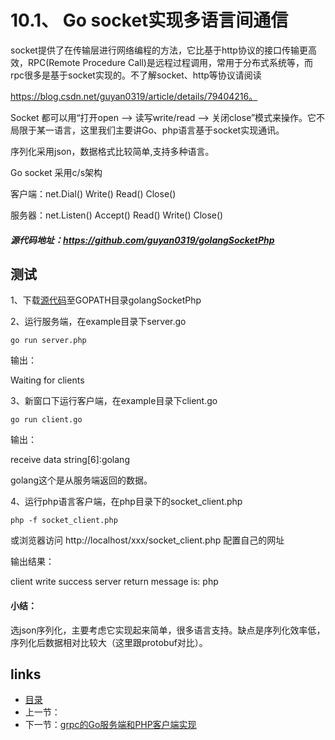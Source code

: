 # 10.1、 Go socket实现多语言间通信

socket提供了在传输层进行网络编程的方法，它比基于http协议的接口传输更高效，RPC(Remote Procedure Call)是远程过程调用，常用于分布式系统等，而rpc很多是基于socket实现的。不了解socket、http等协议请阅读

https://blog.csdn.net/guyan0319/article/details/79404216。

Socket 都可以用“打开open –> 读写write/read –> 关闭close”模式来操作。它不局限于某一语言，这里我们主要讲Go、php语言基于socket实现通讯。

序列化采用json，数据格式比较简单,支持多种语言。

Go socket 采用c/s架构

客户端：net.Dial() Write() Read() Close()

服务器：net.Listen() Accept() Read() Write() Close()

##### 源代码地址：https://github.com/guyan0319/golangSocketPhp

## 测试

1、下载[源代码](https://github.com/guyan0319/golangSocketPhp)至GOPATH目录golangSocketPhp

2、运行服务端，在example目录下server.go

```
go run server.php
```

输出：

Waiting for clients

3、新窗口下运行客户端，在example目录下client.go

```
go run client.go
```

输出：

receive data string[6]:golang

golang这个是从服务端返回的数据。



4、运行php语言客户端，在php目录下的socket_client.php

```
php -f socket_client.php
```

或浏览器访问 http://localhost/xxx/socket_client.php 配置自己的网址

输出结果：

client write success
server return message is:
php

#### 小结：

选json序列化，主要考虑它实现起来简单，很多语言支持。缺点是序列化效率低，序列化后数据相对比较大（这里跟protobuf对比）。

## links

- [目录](https://github.com/guyan0319/golang_development_notes/blob/master/zh/preface.md)
- 上一节：
- 下一节：[grpc的Go服务端和PHP客户端实现](https://github.com/guyan0319/golang_development_notes/blob/master/zh/10.2.md)

